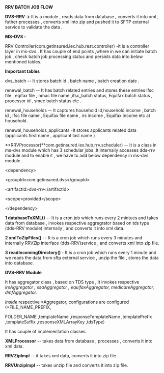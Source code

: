 **RRV BATCH JOB FLOW**

**DVS-RRV -\>** It is a module , reads data from database , converts it
into xml , futher processes , converts xml into zip and pushed it to
SFTP external service to validate the data .

**MS-DVS -**

RRV Controller(com.getinsured.iex.hub.rest.controller) -it is a
controller layer in ms-dvs . It has couple of end points ,where in we
can initiate batch job , check batch job processing status and persists
data into below mentioned tables.

**Important tables**

dvs_batch -- It stores batch id , batch name , batch creation date .

renewal_batch -- It has batch related entries and stores these entries
ifsc file , eqifax file , nmac file name ,ifsc_batch status, Equifax
batch status , processor id , smec batch status etc .

renewal_households -- It captures household id,household income , batch
id , ifsc file name , Equifax file name , irs income , Equifax income
etc at household.

renewal_households_applicants -It stores applicants related data
(applicants first name , applicant last name )

**RRVProcessor(**com.getinsured.iex.hub.rrv.scheduler) -- It is a class
in ms-dvs module which has 3 schedular jobs .It internally accesses
dds-rrv module and to enable it , we have to add below dependency in
ms-dvs module .

\<dependency\>

\<groupId\>com.getinsured.dvs\</groupId\>

\<artifactId\>dvs-rrv\</artifactId\>

\<scope\>provided\</scope\>

\</dependency\>

**1 databaseToXML()** -- It is a cron job which runs every 2 mintues and
takes data from database , invokes respective aggregrator based on tds
type (dds-RRV module) internally , and converts it into xml data.

**2 xmlToZipFiles()** -- It is a cron job which runs every 3 minutes and
internally RRVZip interface (dds-RRV)service , and converts xml into zip
file.

**3 readIncomingDirectory() -** It is a cron job which runs every 1
minute and we reads the data from sftp external service , unzip the file
, stores the data into database.

**DVS-RRV Module**

It has aggregator class , based on TDS type , it invokes respective
*irsAggregator , ssaAggregator , equifaxAggregator, medicareAggregator,
dmfAggregator.*

*Inside* respective *Aggregator, configurations are configured
(*FILE_NAME_PREFIX,

FOLDER_NAME ,templateName ,responseTemplateName ,templatePrefix
,templateSuffix ,responseXMLArrayKey ,tdsType)

It has couple of implementation classes.

**XMLProcessor** -- takes data from database , processes , converts it
into xml data.

**RRVZipImpl** -- it takes xml data, converts it into zip file .

**RRVUnzipImpl** -- takes unzip file and converts it into zip file.
